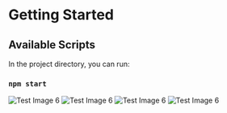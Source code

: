 # Getting Started 

## Available Scripts

In the project directory, you can run:

### `npm start`

![Test Image 6](https://i.imgur.com/L7HPcwN.png)
![Test Image 6](https://i.imgur.com/UfZuPB8.png)
![Test Image 6](https://i.imgur.com/1tDUhjI.png)
![Test Image 6](https://i.imgur.com/g2kTC0v.png)
